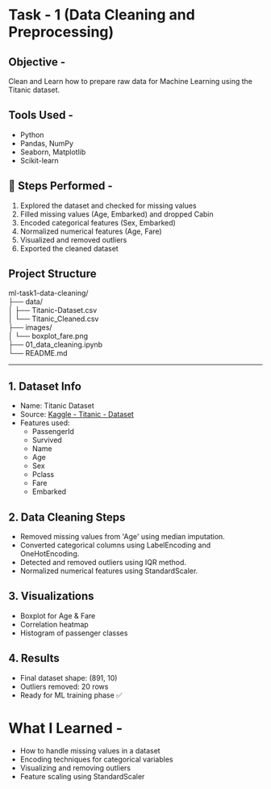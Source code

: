 ﻿# Task - 1 (Data Cleaning and Preprocessing)

## Objective -
Clean and Learn how to prepare raw data for Machine Learning using the Titanic dataset.

## Tools Used -
- Python
- Pandas, NumPy
- Seaborn, Matplotlib
- Scikit-learn

## 🧪 Steps Performed -
1. Explored the dataset and checked for missing values
2. Filled missing values (Age, Embarked) and dropped Cabin
3. Encoded categorical features (Sex, Embarked)
4. Normalized numerical features (Age, Fare)
5. Visualized and removed outliers
6. Exported the cleaned dataset

## Project Structure

ml-task1-data-cleaning/  
├── data/  
│ ├── Titanic-Dataset.csv  
│ └── Titanic_Cleaned.csv  
├── images/  
│ └── boxplot_fare.png  
├── 01_data_cleaning.ipynb  
└── README.md  


---

## 1. Dataset Info

- Name: Titanic Dataset
- Source: [Kaggle - Titanic - Dataset](https://www.kaggle.com/datasets/yasserh/titanic-dataset)
- Features used:
  - PassengerId
  - Survived
  - Name
  - Age
  - Sex
  - Pclass
  - Fare
  - Embarked

## 2. Data Cleaning Steps

- Removed missing values from 'Age' using median imputation.
- Converted categorical columns using LabelEncoding and OneHotEncoding.
- Detected and removed outliers using IQR method.
- Normalized numerical features using StandardScaler.

## 3. Visualizations

- Boxplot for Age & Fare
- Correlation heatmap
- Histogram of passenger classes

## 4. Results

- Final dataset shape: (891, 10)
- Outliers removed: 20 rows
- Ready for ML training phase ✅


# What I Learned -

- How to handle missing values in a dataset
- Encoding techniques for categorical variables
- Visualizing and removing outliers
- Feature scaling using StandardScaler


